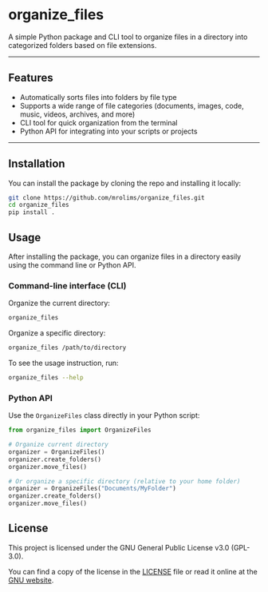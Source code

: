 # organize_files

A simple Python package and CLI tool to organize files in a directory into categorized folders based on file extensions.

---

## Features

- Automatically sorts files into folders by file type  
- Supports a wide range of file categories (documents, images, code, music, videos, archives, and more)  
- CLI tool for quick organization from the terminal  
- Python API for integrating into your scripts or projects  

---

## Installation

You can install the package by cloning the repo and installing it locally:

```bash
git clone https://github.com/mrolims/organize_files.git
cd organize_files
pip install .
```

## Usage

After installing the package, you can organize files in a directory easily using the command line or Python API.

### Command-line interface (CLI)

Organize the current directory:

```bash
organize_files
```

Organize a specific directory:

```bash
organize_files /path/to/directory
```

To see the usage instruction, run:

```bash
organize_files --help
```

### Python API

Use the `OrganizeFiles` class directly in your Python script:

```python
from organize_files import OrganizeFiles

# Organize current directory
organizer = OrganizeFiles()
organizer.create_folders()
organizer.move_files()

# Or organize a specific directory (relative to your home folder)
organizer = OrganizeFiles("Documents/MyFolder")
organizer.create_folders()
organizer.move_files()
```

## License

This project is licensed under the GNU General Public License v3.0 (GPL-3.0).

You can find a copy of the license in the [LICENSE](LICENSE) file or read it online at the [GNU website](https://www.gnu.org/licenses/gpl-3.0.en.html).
